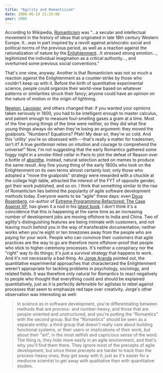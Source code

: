 ```yaml
---
title: "Agility and Romanticism"
date: 2006-06-19 21:33:08
year: 2006
---
```

According to Wikipedia, <a href="http://en.wikipedia.org/wiki/Romanticism">Romanticism</a> was "...a secular and intellectual movement in the history of ideas that originated in late 18th century Western Europe. It...was in part inspired by a revolt against aristocratic social and political norms of the previous period, as well as a reaction against the rationalization of nature by the <a href="http://en.wikipedia.org/wiki/The_Age_of_Enlightenment">Enlightenment</a>...It stressed strong emotion..., legitimized the individual imagination as a critical authority..., and overturned some previous social conventions."

That's one view, anyway. Another is that Romanticism was not so much a reaction against the Enlightenment as a counter-strike by those who couldn't keep up with it. Before the birth of quantitative experimental science, people could organize their world-view based on whatever patterns or similarities struck their fancy; anyone could have an opinion on the nature of motion or the origin of lightning.

<a href="http://en.wikipedia.org/wiki/Isaac_Newton">Newton</a>, <a href="http://en.wikipedia.org/wiki/Lavoisier">Lavoisier</a>, and others changed that: if you wanted your opinions taken seriously in 1800, you had to be intelligent enough to master calculus, and patient enough to measure foul-smelling gases a gram at a time. Most of the fine young things of the time were neither, so they did what fine young things always do when they're losing an argument: they moved the goalposts. "Numbers? Equations? Pfah! My dear sir, they're so cold. And this 'utility' you're so obsessed with---that's really a matter for tradesmen, isn't it? A true <em>gentleman </em>relies on intuition and courage to comprehend the universe!"
Now, I'm not suggesting that the early Romantics gathered some foggy night in a smoke-filled cellar in Paris to plot the defeat of Reason over a bottle of <a href="http://en.wikipedia.org/wiki/Absinthe">absinthe</a>. Instead, natural selection acted on memes to produce the same result. Any fine young thing of the early 1800s who took on the Enlightenment on its own terms almost certainly lost; only those who adopted a "move the goalposts" strategy were rewarded with a chuckle at the college high table, attracted the interest of the FYT of opposite gender, got their work published, and so on.
I think that something similar to the rise of Romanticism lies behind the popularity of agile software development methods today. Everyone wants to be "agile" these days: even <a href="http://www.iconixsw.com/Doug.html">Doug Rosenberg</a>, co-author of <a href="http://www.amazon.com/gp/product/1590590961">Extreme Programming Refactored: The Case Against XP</a>, has given it a nod in his <a href="http://www.amazon.com/gp/product/1590594649">latest book</a>. I don't think it's a coincidence that this is happening at the same time as an increasing number of development jobs are moving offshore to India and China. Two of agility's distinguishing features are being intimate with customers, and not leaving much behind you in the way of transferable documentation; neither works when you're eight or ten timezones away from the people who are paying for your work. People who can convince their customers that agile practices are the way to go are therefore more offshore-proof that people who stick to higher-ceremony processes. It's neither a conspiracy nor the "right" way to do things; it's just a survival strategy that happens to work.
And it's not necessarily a bad thing. As <a href="http://www.cs.toronto.edu/~jaranda/">Jorge Aranda</a> pointed out, the quantitative experimental approaches that characterized the Enlightenment weren't appropriate for tackling problems in psychology, sociology, and related fields. It was therefore only natural for Romantics to react negatively to people who thought that everything could and should be explained quantitatively, just as it is perfectly defensible for agilistas to rebel against processes that seem to emphasize red tape over creativity.
Jorge's other observation was interesting as well:
<blockquote>In science as in software development, you're differentiating between methods that are process- and number-heavy, and those that are people-oriented and unstructured, and you're putting the "Romantics" with the second group. But the "Romantics" should be seen as a separate entity: a third group that doesn't really care about building functional systems, or their users or implications of their work, but about their "art", in the most selfish and capricious sense of the word. The thing is, they hide more easily in an agile environment, and that's why you'll find them there. They ignore most of the precepts of agile development, but since these precepts are harder to track than the process-heavy ones, they get away with it; just as it's easier for a mediocre scientist to get away with qualitative than with quantitative studies.</blockquote>
